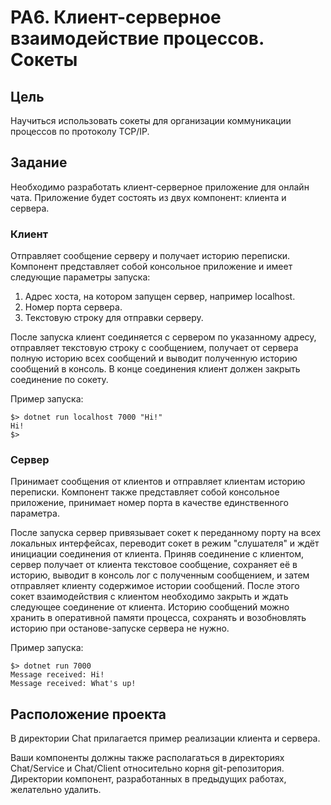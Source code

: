 # PA6. Клиент-серверное взаимодействие процессов. Сокеты

## Цель
Научиться использовать сокеты для организации коммуникации процессов по протоколу TCP/IP.

## Задание
Необходимо разработать клиент-серверное приложение для онлайн чата.
Приложение будет состоять из двух компонент: клиента и сервера.

### Клиент
Отправляет сообщение серверу и получает историю переписки.
Компонент представляет собой консольное приложение и имеет следующие параметры запуска:

1. Адрес хоста, на котором запущен сервер, например localhost.
2. Номер порта сервера.
3. Текстовую строку для отправки серверу.

После запуска клиент соединяется с сервером по указанному адресу, отправляет текстовую строку с сообщением, получает от сервера полную историю всех сообщений и выводит полученную историю сообщений в консоль. В конце соединения клиент должен закрыть соединение по сокету.

Пример запуска:
```
$> dotnet run localhost 7000 "Hi!"
Hi!
$>
```

### Сервер

Принимает сообщения от клиентов и отправляет клиентам историю переписки.
Компонент также представляет собой консольное приложение, принимает номер порта в качестве единственного параметра.

После запуска сервер привязывает сокет к переданному порту на всех локальных интерфейсах, переводит сокет в режим "слушателя" и ждёт инициации соединения от клиента.
Приняв соединение с клиентом, сервер получает от клиента текстовое сообщение, сохраняет её в историю, выводит в консоль лог с полученным сообщением, и затем отправляет клиенту содержимое истории сообщений. После этого сокет взаимодействия с клиентом необходимо закрыть и ждать следующее соединение от клиента.
Историю сообщений можно хранить в оперативной памяти процесса, сохранять и возобновлять историю при останове-запуске сервера не нужно.

Пример запуска:
```
$> dotnet run 7000
Message received: Hi!
Message received: What's up!
```


## Расположение проекта
В директории Chat прилагается пример реализации клиента и сервера.

Ваши компоненты должны также располагаться в директориях Chat/Service и Chat/Client относительно корня git-репозитория. Директории компонент, разработанных в предыдущих работах, желательно удалить.